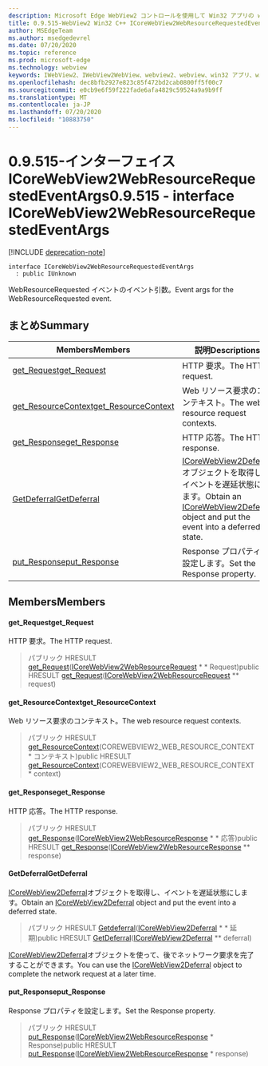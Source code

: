 ```yaml
---
description: Microsoft Edge WebView2 コントロールを使用して Win32 アプリの web コンテンツをホストする
title: 0.9.515-WebView2 Win32 C++ ICoreWebView2WebResourceRequestedEventArgs
author: MSEdgeTeam
ms.author: msedgedevrel
ms.date: 07/20/2020
ms.topic: reference
ms.prod: microsoft-edge
ms.technology: webview
keywords: IWebView2、IWebView2WebView、webview2、webview、win32 アプリ、win32、edge、ICoreWebView2、ICoreWebView2Controller、browser control、edge html
ms.openlocfilehash: dec8bfb2927e823c85f472bd2cab0800ff5f00c7
ms.sourcegitcommit: e0cb9e6f59f222fade6afa4829c59524a9a9b9ff
ms.translationtype: MT
ms.contentlocale: ja-JP
ms.lasthandoff: 07/20/2020
ms.locfileid: "10883750"
---
```

# <span data-ttu-id="be833-104">0.9.515-インターフェイス ICoreWebView2WebResourceRequestedEventArgs</span><span class="sxs-lookup"><span data-stu-id="be833-104">0.9.515 - interface ICoreWebView2WebResourceRequestedEventArgs</span></span> 

[!INCLUDE [deprecation-note](../../includes/deprecation-note.md)]

```
interface ICoreWebView2WebResourceRequestedEventArgs
  : public IUnknown
```

<span data-ttu-id="be833-105">WebResourceRequested イベントのイベント引数。</span><span class="sxs-lookup"><span data-stu-id="be833-105">Event args for the WebResourceRequested event.</span></span>

## <span data-ttu-id="be833-106">まとめ</span><span class="sxs-lookup"><span data-stu-id="be833-106">Summary</span></span>

 <span data-ttu-id="be833-107">Members</span><span class="sxs-lookup"><span data-stu-id="be833-107">Members</span></span>                        | <span data-ttu-id="be833-108">説明</span><span class="sxs-lookup"><span data-stu-id="be833-108">Descriptions</span></span>
--------------------------------|---------------------------------------------
[<span data-ttu-id="be833-109">get_Request</span><span class="sxs-lookup"><span data-stu-id="be833-109">get_Request</span></span>](#get_request) | <span data-ttu-id="be833-110">HTTP 要求。</span><span class="sxs-lookup"><span data-stu-id="be833-110">The HTTP request.</span></span>
[<span data-ttu-id="be833-111">get_ResourceContext</span><span class="sxs-lookup"><span data-stu-id="be833-111">get_ResourceContext</span></span>](#get_resourcecontext) | <span data-ttu-id="be833-112">Web リソース要求のコンテキスト。</span><span class="sxs-lookup"><span data-stu-id="be833-112">The web resource request contexts.</span></span>
[<span data-ttu-id="be833-113">get_Response</span><span class="sxs-lookup"><span data-stu-id="be833-113">get_Response</span></span>](#get_response) | <span data-ttu-id="be833-114">HTTP 応答。</span><span class="sxs-lookup"><span data-stu-id="be833-114">The HTTP response.</span></span>
[<span data-ttu-id="be833-115">GetDeferral</span><span class="sxs-lookup"><span data-stu-id="be833-115">GetDeferral</span></span>](#getdeferral) | <span data-ttu-id="be833-116">[ICoreWebView2Deferral](icorewebview2deferral.md)オブジェクトを取得し、イベントを遅延状態にします。</span><span class="sxs-lookup"><span data-stu-id="be833-116">Obtain an [ICoreWebView2Deferral](icorewebview2deferral.md) object and put the event into a deferred state.</span></span>
[<span data-ttu-id="be833-117">put_Response</span><span class="sxs-lookup"><span data-stu-id="be833-117">put_Response</span></span>](#put_response) | <span data-ttu-id="be833-118">Response プロパティを設定します。</span><span class="sxs-lookup"><span data-stu-id="be833-118">Set the Response property.</span></span>

## <span data-ttu-id="be833-119">Members</span><span class="sxs-lookup"><span data-stu-id="be833-119">Members</span></span>

#### <span data-ttu-id="be833-120">get_Request</span><span class="sxs-lookup"><span data-stu-id="be833-120">get_Request</span></span> 

<span data-ttu-id="be833-121">HTTP 要求。</span><span class="sxs-lookup"><span data-stu-id="be833-121">The HTTP request.</span></span>

> <span data-ttu-id="be833-122">パブリック HRESULT [get_Request](#get_request)([ICoreWebView2WebResourceRequest](icorewebview2webresourcerequest.md) \* \* Request)</span><span class="sxs-lookup"><span data-stu-id="be833-122">public HRESULT [get_Request](#get_request)([ICoreWebView2WebResourceRequest](icorewebview2webresourcerequest.md) \*\* request)</span></span>

#### <span data-ttu-id="be833-123">get_ResourceContext</span><span class="sxs-lookup"><span data-stu-id="be833-123">get_ResourceContext</span></span> 

<span data-ttu-id="be833-124">Web リソース要求のコンテキスト。</span><span class="sxs-lookup"><span data-stu-id="be833-124">The web resource request contexts.</span></span>

> <span data-ttu-id="be833-125">パブリック HRESULT [get_ResourceContext](#get_resourcecontext)(COREWEBVIEW2_WEB_RESOURCE_CONTEXT \* コンテキスト)</span><span class="sxs-lookup"><span data-stu-id="be833-125">public HRESULT [get_ResourceContext](#get_resourcecontext)(COREWEBVIEW2_WEB_RESOURCE_CONTEXT \* context)</span></span>

#### <span data-ttu-id="be833-126">get_Response</span><span class="sxs-lookup"><span data-stu-id="be833-126">get_Response</span></span> 

<span data-ttu-id="be833-127">HTTP 応答。</span><span class="sxs-lookup"><span data-stu-id="be833-127">The HTTP response.</span></span>

> <span data-ttu-id="be833-128">パブリック HRESULT [get_Response](#get_response)([ICoreWebView2WebResourceResponse](icorewebview2webresourceresponse.md) \* \* 応答)</span><span class="sxs-lookup"><span data-stu-id="be833-128">public HRESULT [get_Response](#get_response)([ICoreWebView2WebResourceResponse](icorewebview2webresourceresponse.md) \*\* response)</span></span>

#### <span data-ttu-id="be833-129">GetDeferral</span><span class="sxs-lookup"><span data-stu-id="be833-129">GetDeferral</span></span> 

<span data-ttu-id="be833-130">[ICoreWebView2Deferral](icorewebview2deferral.md)オブジェクトを取得し、イベントを遅延状態にします。</span><span class="sxs-lookup"><span data-stu-id="be833-130">Obtain an [ICoreWebView2Deferral](icorewebview2deferral.md) object and put the event into a deferred state.</span></span>

> <span data-ttu-id="be833-131">パブリック HRESULT [Getdeferral](#getdeferral)([ICoreWebView2Deferral](icorewebview2deferral.md) \* \* 延期)</span><span class="sxs-lookup"><span data-stu-id="be833-131">public HRESULT [GetDeferral](#getdeferral)([ICoreWebView2Deferral](icorewebview2deferral.md) \*\* deferral)</span></span>

<span data-ttu-id="be833-132">[ICoreWebView2Deferral](icorewebview2deferral.md)オブジェクトを使って、後でネットワーク要求を完了することができます。</span><span class="sxs-lookup"><span data-stu-id="be833-132">You can use the [ICoreWebView2Deferral](icorewebview2deferral.md) object to complete the network request at a later time.</span></span>

#### <span data-ttu-id="be833-133">put_Response</span><span class="sxs-lookup"><span data-stu-id="be833-133">put_Response</span></span> 

<span data-ttu-id="be833-134">Response プロパティを設定します。</span><span class="sxs-lookup"><span data-stu-id="be833-134">Set the Response property.</span></span>

> <span data-ttu-id="be833-135">パブリック HRESULT [put_Response](#put_response)([ICoreWebView2WebResourceResponse](icorewebview2webresourceresponse.md) \* Response)</span><span class="sxs-lookup"><span data-stu-id="be833-135">public HRESULT [put_Response](#put_response)([ICoreWebView2WebResourceResponse](icorewebview2webresourceresponse.md) \* response)</span></span>

